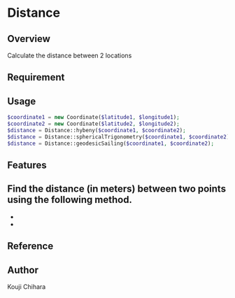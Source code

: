 # Distance

## Overview
Calculate the distance between 2 locations

## Requirement

## Usage

```php
$coordinate1 = new Coordinate($latitude1, $longitude1);
$coordinate2 = new Coordinate($latitude2, $longitude2);
$distance = Distance::hybeny($coordinate1, $coordinate2);
$distance = Distance::sphericalTrigonometry($coordinate1, $coordinate2);
$distance = Distance::geodesicSailing($coordinate1, $coordinate2);
```

## Features

Find the distance (in meters) between two points using the following method.
- 
- 
- 

## Reference

## Author

Kouji Chihara

